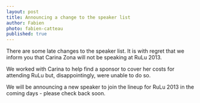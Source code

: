 ```yaml
---
layout: post
title: Announcing a change to the speaker list
author: Fabien
photo: fabien-catteau
published: true
---
```


There are some late changes to the speaker list. It is with regret that we inform you that Carina Zona will not be speaking at RuLu 2013. 

We worked with Carina to help find a sponsor to cover her costs for attending RuLu but, disappointingly, were unable to do so. 

We will be announcing a new speaker to join the lineup for RuLu 2013 in the coming days - please check back soon.
